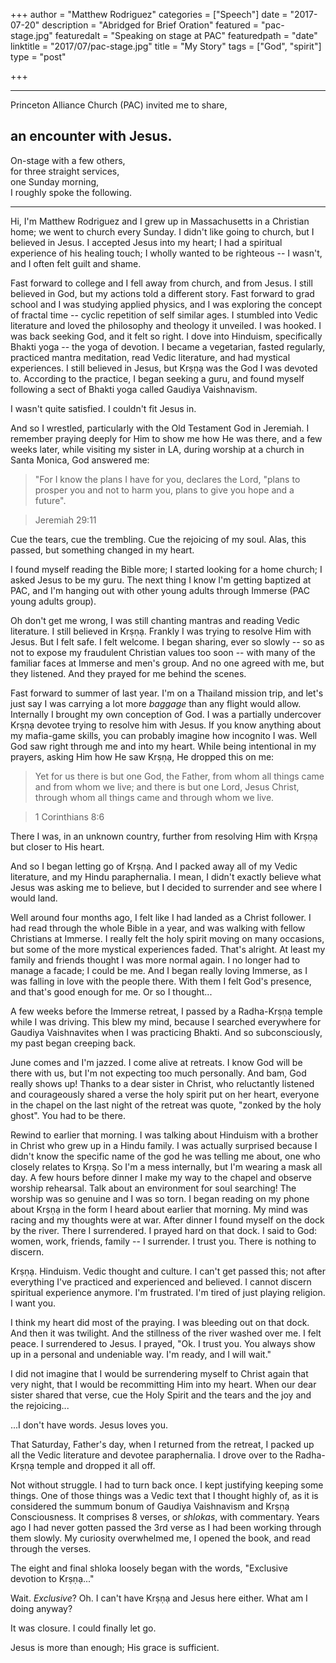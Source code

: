 +++
author = "Matthew Rodriguez"
categories = ["Speech"]
date = "2017-07-20"
description = "Abridged for Brief Oration"
featured = "pac-stage.jpg"
featuredalt = "Speaking on stage at PAC"
featuredpath = "date"
linktitle = "2017/07/pac-stage.jpg"
title = "My Story"
tags = ["God", "spirit"]
type = "post"

+++

***

Princeton Alliance Church (PAC) invited me to share,

## an encounter with Jesus.

On-stage with a few others, \
for three straight services, \
one Sunday morning, \
I roughly spoke the following.

***

Hi, I'm Matthew Rodriguez and I grew up in Massachusetts in a Christian home; we went to church every Sunday.  I didn't like going to church, but I believed in Jesus.  I accepted Jesus into my heart; I had a spiritual experience of his healing touch; I wholly wanted to be righteous -- I wasn't, and I often felt guilt and shame.

Fast forward to college and I fell away from church, and from Jesus.  I still believed in God, but my actions told a different story.  Fast forward to grad school and I was studying applied physics, and I was exploring the concept of fractal time -- cyclic repetition of self similar ages.  I stumbled into Vedic literature and loved the philosophy and theology it unveiled.  I was hooked.  I was back seeking God, and it felt so right.  I dove into Hinduism, specifically Bhakti yoga -- the yoga of devotion.  I became a vegetarian, fasted regularly, practiced mantra meditation, read Vedic literature, and had mystical experiences.  I still believed in Jesus, but Krṣṇạ was the God I was devoted to.  According to the practice, I began seeking a guru, and found myself following a sect of Bhakti yoga called Gaudiya Vaishnavism.

I wasn't quite satisfied.  I couldn't fit Jesus in.

And so I wrestled, particularly with the Old Testament God in Jeremiah.  I remember praying deeply for Him to show me how He was there, and a few weeks later, while visiting my sister in LA, during worship at a church in Santa Monica, God answered me:

> "For I know the plans I have for you, declares the Lord, "plans to prosper you and not to harm you, plans to give you hope and a future". 

> Jeremiah 29:11
 
Cue the tears, cue the trembling.  Cue the rejoicing of my soul.  Alas, this passed, but something changed in my heart.

I found myself reading the Bible more; I started looking for a home church; I asked Jesus to be my guru.  The next thing I know I'm getting baptized at PAC, and I'm hanging out with other young adults through Immerse (PAC young adults group).

Oh don't get me wrong, I was still chanting mantras and reading Vedic literature.  I still believed in Krṣṇạ.  Frankly I was trying to resolve Him with Jesus.  But I felt safe.  I felt welcome.  I began sharing, ever so slowly -- so as not to expose my fraudulent Christian values too soon -- with many of the familiar faces at Immerse and men's group.  And no one agreed with me, but they listened.  And they prayed for me behind the scenes.  

Fast forward to summer of last year.  I'm on a Thailand mission trip, and let's just say I was carrying a lot more *baggage* than any flight would allow.  Internally I brought my own conception of God.  I was a partially undercover Krṣṇạ devotee trying to resolve him with Jesus.  If you know anything about my mafia-game skills, you can probably imagine how incognito I was.  Well God saw right through me and into my heart.  While being intentional in my prayers, asking Him how He saw Krṣṇạ, He dropped this on me:

> Yet for us there is but one God, the Father, from whom all things came and from whom we live; and there is but one Lord, Jesus Christ, through whom all things came and through whom we live.  

> 1 Corinthians 8:6

There I was, in an unknown country, further from resolving Him with Krṣṇạ but closer to His heart.

And so I began letting go of Krṣṇạ.  And I packed away all of my Vedic literature, and my Hindu paraphernalia.  I mean, I didn't exactly believe what Jesus was asking me to believe, but I decided to surrender and see where I would land.

Well around four months ago, I felt like I had landed as a Christ follower.  I had read through the whole Bible in a year, and was walking with fellow Christians at Immerse.  I really felt the holy spirit moving on many occasions, but some of the more mystical experiences faded.  That's alright.  At least my family and friends thought I was more normal again.  I no longer had to manage a facade; I could be me.  And I began really loving Immerse, as I was falling in love with the people there.  With them I felt God's presence, and that's good enough for me.  Or so I thought...

A few weeks before the Immerse retreat, I passed by a Radha-Krṣṇạ temple while I was driving.  This blew my mind, because I searched everywhere for Gaudiya Vaishnavites when I was practicing Bhakti.  And so subconsciously, my past began creeping back.

June comes and I'm jazzed.  I come alive at retreats.  I know God will be there with us, but I'm not expecting too much personally.  And bam, God really shows up!  Thanks to a dear sister in Christ, who reluctantly listened and courageously shared a verse the holy spirit put on her heart, everyone in the chapel on the last night of the retreat was quote, "zonked by the holy ghost".  You had to be there.

Rewind to earlier that morning.  I was talking about Hinduism with a brother in Christ who grew up in a Hindu family.  I was actually surprised because I didn't know the specific name of the god he was telling me about, one who closely relates to Krṣṇạ.  So I'm a mess internally, but I'm wearing a mask all day.  A few hours before dinner I make my way to the chapel and observe worship rehearsal.  Talk about an environment for soul searching! The worship was so genuine and I was so torn.  I began reading on my phone about Krṣṇạ in the form I heard about earlier that morning.  My mind was racing and my thoughts were at war.  After dinner I found myself on the dock by the river.  There I surrendered.  I prayed hard on that dock.  I said to God: women, work, friends, family -- I surrender.  I trust you.  There is nothing to discern.

Krṣṇạ.  Hinduism.  Vedic thought and culture.  I can't get passed this; not after everything I've practiced and experienced and believed.  I cannot discern spiritual experience anymore.  I'm frustrated.  I'm tired of just playing religion.  I want you.

I think my heart did most of the praying.  I was bleeding out on that dock.  And then it was twilight.  And the stillness of the river washed over me.  I felt peace.  I surrendered to Jesus.  I prayed, "Ok.  I trust you.  You always show up in a personal and undeniable way.  I'm ready, and I will wait."

I did not imagine that I would be surrendering myself to Christ again that very night, that I would be recommitting Him into my heart.  When our dear sister shared that verse, cue the Holy Spirit and the tears and the joy and the rejoicing...

...I don't have words.  Jesus loves you.

That Saturday, Father's day, when I returned from the retreat, I packed up all the Vedic literature and devotee paraphernalia.  I drove over to the Radha-Krṣṇạ temple and dropped it all off.

Not without struggle.  I had to turn back once.  I kept justifying keeping some things.  One of those things was a Vedic text that I thought highly of, as it is considered the summum bonum of Gaudiya Vaishnavism and Krṣṇạ Consciousness.  It comprises 8 verses, or *shlokas*, with commentary.  Years ago I had never gotten passed the 3rd verse as I had been working through them slowly.  My curiosity overwhelmed me, I opened the book, and read through the verses.  

The eight and final shloka loosely began with the words, "Exclusive devotion to Krṣṇạ..."

Wait.  *Exclusive*?  Oh.  I can't have Krṣṇạ and Jesus here either.  What am I doing anyway?

It was closure.  I could finally let go.  

Jesus is more than enough; His grace is sufficient.